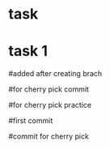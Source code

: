 # task

# task 1

#added after creating brach

#for cherry pick commit



#for cherry pick practice

#first commit

#commit for cherry pick

